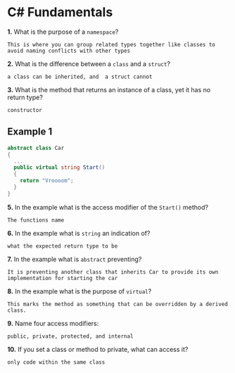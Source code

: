 # C# Fundamentals


**1.** What is the purpose of a `namespace`?
<!-- enter you answer in the space below -->
```
This is where you can group related types together like classes to avoid naming conflicts with other types
```
**2.** What is the difference between a `class` and a `struct`?
<!-- enter you answer in the space below -->
```
a class can be inherited, and  a struct cannot
```
**3.** What is the method that returns an instance of a class, yet it has no return type?
<!-- enter you answer in the space below -->
```
constructor
```
## Example 1
```c#
abstract class Car
{
  ...
  public virtual string Start()
  {
    return "Vroooom";
  }
}
```
**5.** In the example what is the access modifier of the `Start()` method?
<!-- enter you answer in the space below -->
```
The functions name
```
**6.** In the example what is `string` an indication of?
<!-- enter you answer in the space below -->
```
what the expected return type to be
```
**7.** In the example what is `abstract` preventing?
<!-- enter you answer in the space below -->
```
It is preventing another class that inherits Car to provide its own implementation for starting the car
```
**8.** In the example what is the purpose of `virtual`?
<!-- enter you answer in the space below -->
```
This marks the method as something that can be overridden by a derived class. 
```
**9.** Name four access modifiers:
<!-- enter you answer in the space below -->
```
public, private, protected, and internal
```
**10.** If you set a class or method to private, what can access it?
<!-- enter you answer in the space below -->
```
only code within the same class
```